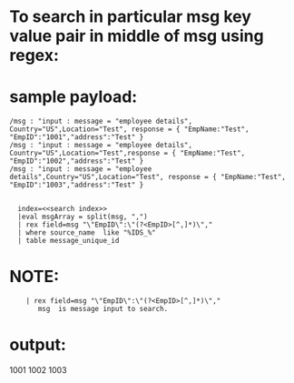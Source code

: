 To search in particular msg key value pair in middle of msg using regex:
=============================================================================


sample payload:
================

    /msg : "input : message = "employee details", Country="US",Location="Test", response = { "EmpName:"Test", "EmpID":"1001","address":"Test" }
    /msg : "input : message = "employee details", Country="US",Location="Test",response = { "EmpName:"Test", "EmpID":"1002","address":"Test" }
    /msg : "input : message = "employee details",Country="US",Location="Test", response = { "EmpName:"Test", "EmpID":"1003","address":"Test" }


      index=<<search index>> 
      |eval msgArray = split(msg, ",")
      | rex field=msg "\"EmpID\":\"(?<EmpID>[^,]*)\","
      | where source_name  like "%IDS_%" 
      | table message_unique_id
      
      
  NOTE:
  =====
        
        | rex field=msg "\"EmpID\":\"(?<EmpID>[^,]*)\","
           msg  is message input to search. 


output:
======

  1001
  1002
  1003
  
